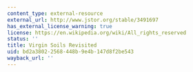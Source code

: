 ```yaml
---
content_type: external-resource
external_url: http://www.jstor.org/stable/3491697
has_external_license_warning: true
license: https://en.wikipedia.org/wiki/All_rights_reserved
status: ''
title: Virgin Soils Revisited
uid: bd2a3802-2568-448b-9e4b-147d8f2be543
wayback_url: ''
---
```

